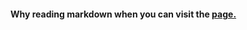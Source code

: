 #### Why reading markdown when you can visit the <a href="https://chipper-seahorse-51781d.netlify.app/">page.</a>

